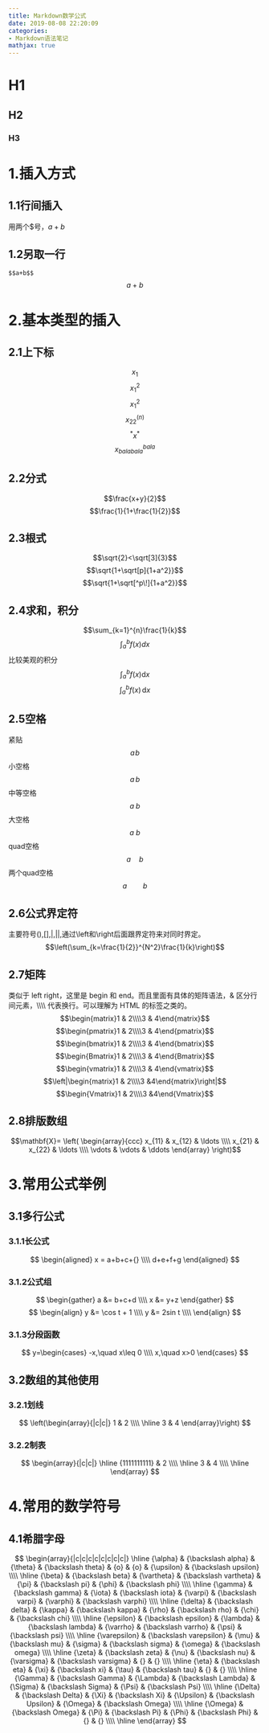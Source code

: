 ```yaml
---
title: Markdown数学公式
date: 2019-08-08 22:20:09
categories:
- Markdown语法笔记
mathjax: true
---
```

# H1

## H2

### H3

# 1.插入方式

## 1.1行间插入

用两个\$号，$a+b$
## 1.2另取一行

`$$a+b$$`
$$a+b$$
# 2.基本类型的插入
## 2.1上下标
$$x_1$$
$$x_1^2$$
$$x^2_1$$
$$x_{22}^{(n)}$$
$${}^*x^*$$
$$x_{balabala}^{bala}$$
## 2.2分式
$$\frac{x+y}{2}$$
$$\frac{1}{1+\frac{1}{2}}$$
## 2.3根式
$$\sqrt{2}<\sqrt[3]{3}$$
$$\sqrt{1+\sqrt[p]{1+a^2}}$$
$$\sqrt{1+\sqrt[^p\!]{1+a^2}}$$
## 2.4求和，积分
$$\sum_{k=1}^{n}\frac{1}{k}$$
$$\int_a^b f(x)dx$$
比较美观的积分
$$\int_a^b f(x)\mathrm{d}x$$
$$\int_a^b f(x)\,\mathrm{d}x$$
## 2.5空格
紧贴 $$a\!b$$
小空格 $$a\,b$$
中等空格 $$a\;b$$
大空格 $$a\ b$$
quad空格 $$a \quad b$$
两个quad空格 $$a \qquad b$$
## 2.6公式界定符
主要符号(),[],|,||,通过\left和\right后面跟界定符来对同时界定。
$$\left(\sum_{k=\frac{1}{2}}^{N^2}\frac{1}{k}\right)$$
## 2.7矩阵
类似于 left right，这里是 begin 和 end。而且里面有具体的矩阵语法，& 区分行间元素，\\\\\\\\ 代表换行。可以理解为 HTML 的标签之类的。
$$\begin{matrix}1 & 2\\\\3 & 4\end{matrix}$$
$$\begin{pmatrix}1 & 2\\\\3 & 4\end{pmatrix}$$
$$\begin{bmatrix}1 & 2\\\\3 & 4\end{bmatrix}$$
$$\begin{Bmatrix}1 & 2\\\\3 & 4\end{Bmatrix}$$
$$\begin{vmatrix}1 & 2\\\\3 & 4\end{vmatrix}$$
$$\left|\begin{matrix}1 & 2\\\\3 &4\end{matrix}\right|$$
$$\begin{Vmatrix}1 & 2\\\\3 &4\end{Vmatrix}$$
## 2.8排版数组
$$\mathbf{X}=
\left( \begin{array}{ccc}
x_{11} & x_{12} & \ldots \\\\
x_{21} & x_{22} & \ldots \\\\
\vdots & \vdots & \ddots 
\end{array}    \right)$$

# 3.常用公式举例
## 3.1多行公式
### 3.1.1长公式
$$
\begin{aligned}
x = a+b+c+{} \\\\
d+e+f+g
\end{aligned}
$$
### 3.1.2公式组
$$
\begin{gather}
a &= b+c+d \\\\
x &= y+z
\end{gather}
$$
$$
\begin{align}
y &= \cos t + 1 \\\\
y &= 2sin t \\\\
\end{align}
$$
### 3.1.3分段函数
$$
y=\begin{cases}
-x,\quad x\leq 0 \\\\
x,\quad x>0
\end{cases}
$$
## 3.2数组的其他使用
### 3.2.1划线
$$
\left(\begin{array}{|c|c|}
1 & 2 \\\\
\hline
3 & 4
\end{array}\right)
$$
### 3.2.2制表
$$
\begin{array}{|c|c|}
\hline
{1111111111} & 2 \\\\
\hline
3 & 4 \\\\
\hline
\end{array}
$$
# 4.常用的数学符号
## 4.1希腊字母
$$
\begin{array}{|c|c|c|c|c|c|c|c|}
\hline
{\alpha} & {\backslash alpha} & {\theta} & {\backslash theta} & {o} & {o} & {\upsilon} & {\backslash upsilon} \\\\
\hline
{\beta} & {\backslash beta} & {\vartheta} & {\backslash vartheta} & {\pi} & {\backslash pi} & {\phi} & {\backslash phi} \\\\
\hline
{\gamma} & {\backslash gamma} & {\iota} & {\backslash iota} & {\varpi} & {\backslash varpi} & {\varphi} & {\backslash varphi} \\\\
\hline
{\delta} & {\backslash delta} & {\kappa} & {\backslash kappa} & {\rho} & {\backslash rho} & {\chi} & {\backslash chi} \\\\
\hline
{\epsilon} & {\backslash epsilon} & {\lambda} & {\backslash lambda} & {\varrho} & {\backslash varrho} & {\psi} & {\backslash psi} \\\\
\hline
{\varepsilon} & {\backslash varepsilon} & {\mu} & {\backslash mu} & {\sigma} & {\backslash sigma} & {\omega} & {\backslash omega} \\\\
\hline
{\zeta} & {\backslash zeta} & {\nu} & {\backslash nu} & {\varsigma} & {\backslash varsigma} & {} & {} \\\\
\hline
{\eta} & {\backslash eta} & {\xi} & {\backslash xi} & {\tau} & {\backslash tau} & {} & {} \\\\
\hline
{\Gamma} & {\backslash Gamma} & {\Lambda} & {\backslash Lambda} & {\Sigma} & {\backslash Sigma} & {\Psi} & {\backslash Psi} \\\\
\hline
{\Delta} & {\backslash Delta} & {\Xi} & {\backslash Xi} & {\Upsilon} & {\backslash Upsilon} & {\Omega} & {\backslash Omega} \\\\
\hline
{\Omega} & {\backslash Omega} & {\Pi} & {\backslash Pi} & {\Phi} & {\backslash Phi} & {} & {} \\\\
\hline
\end{array}
$$
